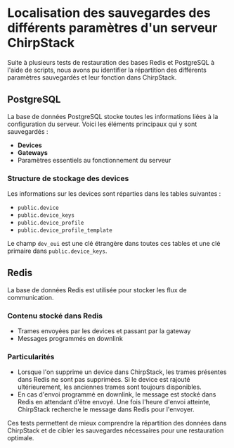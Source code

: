 # Localisation des sauvegardes des différents paramètres d'un serveur ChirpStack

Suite à plusieurs tests de restauration des bases Redis et PostgreSQL à l'aide de scripts, nous avons pu identifier la répartition des différents paramètres sauvegardés et leur fonction dans ChirpStack.

## PostgreSQL
La base de données PostgreSQL stocke toutes les informations liées à la configuration du serveur. Voici les éléments principaux qui y sont sauvegardés :
- **Devices**
- **Gateways**
- Paramètres essentiels au fonctionnement du serveur

### Structure de stockage des devices
Les informations sur les devices sont réparties dans les tables suivantes :
- `public.device`
- `public.device_keys`
- `public.device_profile`
- `public.device_profile_template`

Le champ `dev_eui` est une clé étrangère dans toutes ces tables et une clé primaire dans `public.device_keys`.

## Redis
La base de données Redis est utilisée pour stocker les flux de communication.

### Contenu stocké dans Redis
- Trames envoyées par les devices et passant par la gateway
- Messages programmés en downlink

### Particularités
- Lorsque l'on supprime un device dans ChirpStack, les trames présentes dans Redis ne sont pas supprimées. Si le device est rajouté ultérieurement, les anciennes trames sont toujours disponibles.
- En cas d'envoi programmé en downlink, le message est stocké dans Redis en attendant d'être envoyé. Une fois l'heure d'envoi atteinte, ChirpStack recherche le message dans Redis pour l'envoyer.

Ces tests permettent de mieux comprendre la répartition des données dans ChirpStack et de cibler les sauvegardes nécessaires pour une restauration optimale.

